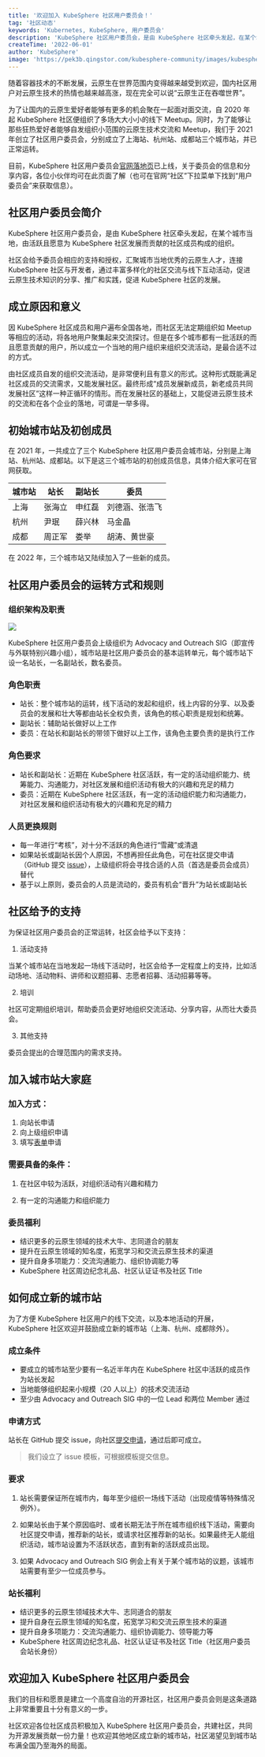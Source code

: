 ```yaml
---
title: '欢迎加入 KubeSphere 社区用户委员会！'
tag: '社区动态'
keywords: 'Kubernetes, KubeSphere, 用户委员会'
description: 'KubeSphere 社区用户委员会，是由 KubeSphere 社区牵头发起，在某个城市当地，由活跃且愿意为 KubeSphere 社区发展而贡献的社区成员构成的组织。'
createTime: '2022-06-01'
author: 'KubeSphere'
image: 'https://pek3b.qingstor.com/kubesphere-community/images/kubesphere-user-group-cover.png'
---
```


随着容器技术的不断发展，云原生在世界范围内变得越来越受到欢迎，国内社区用户对云原生技术的热情也越来越高涨，现在完全可以说“云原生正在吞噬世界”。

为了让国内的云原生爱好者能够有更多的机会聚在一起面对面交流，自 2020 年起 KubeSphere 社区便组织了多场大大小小的线下 Meetup。同时，为了能够让那些狂热爱好者能够自发组织小范围的云原生技术交流和 Meetup，我们于 2021 年创立了社区用户委员会，分别成立了上海站、杭州站、成都站三个城市站，并已正常运转。

目前，KubeSphere 社区用户委员会[官网落地页](https://kubesphere.com.cn/user-group/)已上线，关于委员会的信息和分享内容，各位小伙伴均可在此页面了解（也可在官网“社区”下拉菜单下找到“用户委员会”来获取信息）。

## 社区用户委员会简介

KubeSphere 社区用户委员会，是由 KubeSphere 社区牵头发起，在某个城市当地，由活跃且愿意为 KubeSphere 社区发展而贡献的社区成员构成的组织。

社区会给予委员会相应的支持和授权，汇聚城市当地优秀的云原生人才，连接 KubeSphere 社区与开发者，通过丰富多样化的社区交流与线下互动活动，促进云原生技术知识的分享、推广和实践，促进 KubeSphere 社区的发展。

## 成立原因和意义

因 KubeSphere 社区成员和用户遍布全国各地，而社区无法定期组织如 Meetup 等相应的活动，将各地用户聚集起来交流探讨。但是在多个城市都有一批活跃的而且愿意贡献的用户，所以成立一个当地的用户组织来组织交流活动，是最合适不过的方式。

由社区成员自发的组织交流活动，是非常便利且有意义的形式。这种形式既能满足社区成员的交流需求，又能发展社区。最终形成“成员发展新成员，新老成员共同发展社区”这样一种正循环的情形。而在发展社区的基础上，又能促进云原生技术的交流和在各个企业的落地，可谓是一举多得。

## 初始城市站及初创成员

在 2021 年，一共成立了三个 KubeSphere 社区用户委员会城市站，分别是上海站、杭州站、成都站。以下是这三个城市站的初创成员信息，具体介绍大家可在官网获取。

| 城市站 | 站长   | 副站长 | 委员     |
| ------ | ------ | ------ | ------ |
| 上海   | 张海立 | 申红磊 | 刘德涵、张浩飞 |
| 杭州   | 尹珉   | 薛兴林 | 马金晶         |
| 成都   | 周正军 | 娄举   | 胡涛、黄世豪   |

在 2022 年，三个城市站又陆续加入了一些新的成员。

## 社区用户委员会的运转方式和规则

### 组织架构及职责

![](https://pek3b.qingstor.com/kubesphere-community/images/kubesphere-user-group-architecture.png)

KubeSphere 社区用户委员会上级组织为 Advocacy and Outreach SIG（即宣传与外联特别兴趣小组），城市站是社区用户委员会的基本运转单元，每个城市站下设一名站长，一名副站长，数名委员。

### 角色职责

* 站长：整个城市站的运转，线下活动的发起和组织，线上内容的分享、以及委员会的发展和壮大等都由站长全权负责，该角色的核心职责是规划和统筹。
* 副站长：辅助站长做好以上工作
* 委员：在站长和副站长的带领下做好以上工作，该角色主要负责的是执行工作

### 角色要求

* 站长和副站长：近期在 KubeSphere 社区活跃，有一定的活动组织能力、统筹能力、沟通能力，对社区发展和组织活动有极大的兴趣和充足的精力
* 委员：近期在 KubeSphere 社区活跃，有一定的活动组织能力和沟通能力，对社区发展和组织活动有极大的兴趣和充足的精力

### 人员更换规则

* 每一年进行“考核”，对十分不活跃的角色进行“雪藏”或清退
* 如果站长或副站长因个人原因，不想再担任此角色，可在社区提交申请（GitHub 提交 [issue](https://github.com/kubesphere/community/issues)），上级组织将会寻找合适的人员（首选是委员会成员）替代
* 基于以上原则，委员会的人员是流动的，委员有机会“晋升”为站长或副站长

## 社区给予的支持

为保证社区用户委员会的正常运转，社区会给予以下支持：

1.  活动支持

当某个城市站在当地发起一场线下活动时，社区会给予一定程度上的支持，比如活动场地、活动物料、讲师和议题招募、志愿者招募、活动招募等等。

2.  培训

社区可定期组织培训，帮助委员会更好地组织交流活动、分享内容，从而壮大委员会。

3.  其他支持

委员会提出的合理范围内的需求支持。

## 加入城市站大家庭

### 加入方式：

1. 向站长申请
2. 向上级组织申请
3. 填写[表单](https://docs.qq.com/form/page/DQ3l0VUZlUVVreVVy?_w_tencentdocx_form=1)申请

### 需要具备的条件：

1. 在社区中较为活跃，对组织活动有兴趣和精力

2. 有一定的沟通能力和组织能力

### 委员福利

* 结识更多的云原生领域的技术大牛、志同道合的朋友
* 提升在云原生领域的知名度，拓宽学习和交流云原生技术的渠道
* 提升自身多项能力：交流沟通能力、组织协调能力等
* KubeSphere 社区周边纪念礼品、社区认证证书及社区 Title

## 如何成立新的城市站

为了方便 KubeSphere 社区用户的线下交流，以及本地活动的开展，KubeSphere 社区欢迎并鼓励成立新的城市站（上海、杭州、成都除外）。

### 成立条件

* 要成立的城市站至少要有一名近半年内在 KubeSphere 社区中活跃的成员作为站长发起
* 当地能够组织起来小规模（20 人以上）的技术交流活动
* 至少由 Advocacy and Outreach SIG 中的一位 Lead 和两位 Member 通过

### 申请方式

站长在 GitHub 提交 issue，向社区[提交申请](https://github.com/kubesphere/community/issues/new?assignees=&labels=area%2Fuser-group&template=new_leader.yml&title=REQUEST%3A+New+leader+for+a+User+Group+in+new+city)，通过后即可成立。

> 我们设立了 issue 模板，可根据模板提交信息。

### 要求

1. 站长需要保证所在城市内，每年至少组织一场线下活动（出现疫情等特殊情况例外）。

2. 如果站长由于某个原因临时、或者长期无法于所在城市组织线下活动，需要向社区提交申请，推荐新的站长，或请求社区推荐新的站长。如果最终无人能组织活动，城市站设置为不活跃状态，直到有新的活跃成员出现。

3. 如果 Advocacy and Outreach SIG 例会上有关于某个城市站的议题，该城市站需要有至少一位成员参与。

### 站长福利

* 结识更多的云原生领域技术大牛、志同道合的朋友
* 提升自身在云原生领域的知名度，拓宽学习和交流云原生技术的渠道
* 提升自身多项能力：交流沟通能力、组织协调能力、领导能力等
* KubeSphere 社区周边纪念礼品、社区认证证书及社区 Title（社区用户委员会站长身份）

## 欢迎加入 KubeSphere 社区用户委员会

我们的目标和愿景是建立一个高度自治的开源社区，社区用户委员会则是这条道路上非常重要且十分有意义的一步。

社区欢迎各位社区成员积极加入 KubeSphere 社区用户委员会，共建社区，共同为开源发展贡献一份力量！也欢迎其他地区成立新的城市站，社区渴望见到城市站布满全国乃至海外的局面。